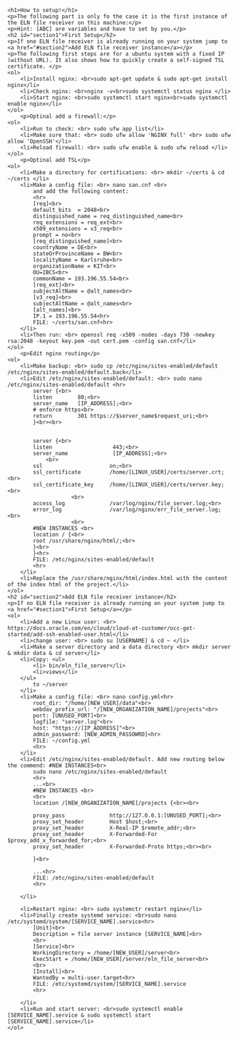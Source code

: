 
    <h1>How to setup!</h1>
    <p>The following part is only fo the case it is the first instance of the ELN file receiver on this machine:</p>
    <p>Hint: [ABC] are variables and have to set by you.</p>
    <h2 id="section1">First Setup</h2>
    <p>If one ELN file receiver is already running on your system jump to <a href="#section2">Add ELN file receiver instance</a></p>
    <p>The following first steps are for a ubuntu system with a fixed IP (without URL). It also shows how to quickly create a self-signed TSL certificate. </p>
    <ol>
        <li>Install nginx: <br>sudo apt-get update & sudo apt-get install nginx</li>
        <li>Check nginx: <br>nginx -v<br>sudo systemctl status nginx </li>
        <li>Start nginx: <br>sudo systemctl start nginx<br>sudo systemctl enable nginx</li>
    </ol>
        <p>Optinal add a firewall:</p>
    <ol>
        <li>Run to check: <br> sudo ufw app list</li>
        <li>Make sure that: <br> sudo ufw allow 'NGINX full' <br> sudo ufw allow 'OpenSSH'</li>
        <li>Reload firewall: <br> sudo ufw enable & sudo ufw reload </li>
    </ol>
        <p>Optinal add TSL</p>
    <ol>
        <li>Make a directory for certifications: <br> mkdir ~/certs & cd ~/certs </li>
        <li>Make a config file: <br> nano san.cnf <br>
            and add the following content:
            <hr>
            [req]<br>
            default_bits  = 2048<br>
            distinguished_name = req_distinguished_name<br>
            req_extensions = req_ext<br>
            x509_extensions = v3_req<br>
            prompt = no<br>
            [req_distinguished_name]<br>
            countryName = DE<br>
            stateOrProvinceName = BW<br>
            localityName = Karlsruhe<br>
            organizationName = KIT<br>
            OU=IBCS<br>
            commonName = 193.196.55.54<br>
            [req_ext]<br>
            subjectAltName = @alt_names<br>
            [v3_req]<br>
            subjectAltName = @alt_names<br>
            [alt_names]<br>
            IP.1 = 193.196.55.54<hr>
            FILE: ~/certs/san.cnf<hr>
        </li>
        <li>Then run: <br> openssl req -x509 -nodes -days 730 -newkey rsa:2048 -keyout key.pem -out cert.pem -config san.cnf</li>
    </ol>
        <p>Edit nginx routing</p>
    <ol>
        <li>Make backup: <br> sudo cp /etc/nginx/sites-enabled/default /etc/nginx/sites-enabled/default.back</li>
        <li>Edit /etc/nginx/sites-enabled/default: <br> sudo nano /etc/nginx/sites-enabled/default <hr>
            server {<br>
            listen        80;<br>
            server_name   [IP_ADDRESS];<br>
            # enforce https<br>
            return        301 https://$server_name$request_uri;<br>
            }<br><br>


            server {<br>
            listen                   443;<br>
            server_name              [IP_ADDRESS];<br>
                <br>
            ssl                     on;<br>
            ssl_certificate         /home/[LINUX_USER]/certs/server.crt;<br>
            ssl_certificate_key     /home/[LINUX_USER]/certs/server.key;<br>
                        <br>
            access_log              /var/log/nginx/file_server.log;<br>
            error_log               /var/log/nginx/err_file_server.log;<br>
                        <br>
            #NEW INSTANCES <br>
            location / {<br>
            root /usr/share/nginx/html/;<br>
            }<br>
            }<hr>
            FILE: /etc/nginx/sites-enabled/default
            <hr>
        </li>
        <li>Replace the /usr/share/nginx/html/index.html with the content of the index html of the project.</li>
    </ol>
    <h2 id="section2">Add ELN file receiver instance</h2>
    <p>If no ELN file receiver is already running on your system jump to <a href="#section1">First Setup</a></p>
    <ol>
        <li>Add a new Linux user: <br> https://docs.oracle.com/en/cloud/cloud-at-customer/occ-get-started/add-ssh-enabled-user.html</li>
        <li>change user: <br> sudo su [USERNAME] & cd ~ </li>
        <li>Make a server directory and a data directory <br> mkdir server & mkdir data & cd server</li>
        <li>Copy: <ul>
            <li> bin/eln_file_server</li>
            <li>views</li>
        </ul>
            to ~/server
        </li>
        <li>Make a config file: <br> nano config.yml<hr>
            root_dir: "/home/[NEW_USER]/data"<br>
            webdav_prefix_url: "/[NEW_ORGANIZATION_NAME]/projects"<br>
            port: [UNUSED_PORT]<br>
            logfile: "server.log"<br>
            host: "https://[IP_ADDRESS]"<br>
            admin_password: [NEW_ADMIN_PASSOWRD]<hr>
            FILE: ~/config.yml
            <hr>
        </li>
        <li>Edit /etc/nginx/sites-enabled/default. Add new routing below the commend: #NEW INSTANCES<br>
            sudo nano /etc/nginx/sites-enabled/default
            <hr>
            ...<br>
            #NEW INSTANCES <br>
            <br>
            location /[NEW_ORGANIZATION_NAME]/projects {<br><br>

            proxy_pass              http://127.0.0.1:[UNUSED_PORT];<br>
            proxy_set_header        Host $host;<br>
            proxy_set_header        X-Real-IP $remote_addr;<br>
            proxy_set_header        X-Forwarded-For $proxy_add_x_forwarded_for;<br>
            proxy_set_header        X-Forwarded-Proto https;<br><br>

            }<br>

            ...<hr>
            FILE: /etc/nginx/sites-enabled/default
            <hr>

        </li>

        <li>Restart nginx: <br> sudo systemctr restart nginx</li>
        <li>Finally create systemd service: <br>sudo nano /etc/systemd/system/[SERVICE_NAME].service<hr>
            [Unit]<br>
            Description = file server instance [SERVICE_NAME]<br>
            <br>
            [Service]<br>
            WorkingDirectory = /home/[NEW_USER]/server<br>
            ExecStart = /home/[NEW_USER]/server/eln_file_server<br>
            <br>
            [Install]<br>
            WantedBy = multi-user.target<hr>
            FILE: /etc/systemd/system/[SERVICE_NAME].service
            <hr>

        </li>
        <li>Run and start server: <br>sudo systemctl enable [SERVICE_NAME].service & sudo systemctl start [SERVICE_NAME].service</li>
    </ol>
